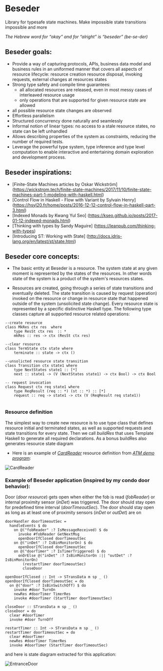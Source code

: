 # Beseder

Library for typesafe state machines. Make impossible state transitions impossible and more

_The Hebrew word for “okay” and for “alright” is “beseder” (be-se-der)_

## Beseder goals:

* Provide a way of capturing protocols, APIs, business data model and business rules  in an uniformed manner that covers all aspects of resource lifecycle: resource creation resource disposal, invoking requests, external changes at resources states
* Strong type safety and compile time guarantees: 
  * all allocated resources are released, even in most messy cases of interleaved resource usage
  * only operations that are supported for given resource state are allowed
 * all possible resource state changes are observed
* Effortless parallelism 
* Structured concurrency done naturally and seamlessly 
* Informal notion of linear types: no access to a stale resource states, no state can be left unhandled
* Allows describing properties of the system as constraints, reducing the number of required tests.
* Leverage the powerful type system, type inference and type level computation to enable interactive and entertaining domain exploration and development process.


## Beseder inspirations:

* [Finite-State Machines articles by Oskar Wickström] (https://wickstrom.tech/finite-state-machines/2017/11/10/finite-state-machines-part-1-modeling-with-haskell.html)
* [Control Flow in Haskell - Flow with Variant by Sylvain Henry] (https://hsyl20.fr/home/posts/2016-12-12-control-flow-in-haskell-part-3.html)
* [Indexed Monads by Kwang Yul Seo] (https://kseo.github.io/posts/2017-01-12-indexed-monads.html)
* [Thinking with types by Sandy Maguire] (https://leanpub.com/thinking-with-types) 
* [Introducing ST: Working with State] (http://docs.idris-lang.org/en/latest/st/state.html)

## Beseder core concepts:

* The basic entity at Beseder is a resource. The system state at any given moment is represented by the states of the resources. In other words state of the system is a product of the system's resources states.

* Resources are created, going through a series of state transitions and eventually deleted. 
The state transition is caused by request (operation) invoked on the resource or change in resource state that happened outside of the system (unsolicited state change). Every resource state is represented by a specific distinctive Haskell type. The following type classes capture all supported resource related operations:

```
--create resource
class MkRes ctx res  where
    type ResSt ctx res  :: *
    mkRes :: res -> ctx (ResSt ctx res)

--clear resource    
class TermState ctx state where
    terminate :: state -> ctx ()
  
--unsolicted resource state transition    
class Transition ctx state1 where
    type NextStates state1 :: [*]
    next :: state1 -> (V (NextStates state1) -> ctx Bool) -> ctx Bool
  
-- request invocation    
class Request ctx req state1 where
    type ReqResult (req :: *) (st :: *) :: [*]
    request :: req -> state1 -> ctx (V (ReqResult req state1))
 
```
### Resource definition
The simplest way to create new resource is to use type class that defines resource initial and terminated states, as well as supported requests and state transitions for every state. Then we call _buildRes_ that uses Template Haskell to generate all required declarations. As a bonus buildRes also generates resource state diagram 

* Here is an example of *[CardReader](https://github.com/oofp/beseder-demo-apps/blob/master/atm-demo/src/Beseder/Atm/Resources/CardReaderRes.hs)* resource definition from *[ATM demo program](https://github.com/oofp/beseder-demo-apps)*: 

![CardReader](https://user-images.githubusercontent.com/25211514/70853186-9dc40700-1e78-11ea-8bdf-1ac5ccd80b52.png)


### Example of Beseder application (inspired by my condo door behavior):
Door (*door resource*) gets open when either the fob is read (*fobReader*) or internal proximity sensor (*inDet*) was triggered. The door should stay open for predefined time interval (*doorTimeoutSec*). The door should stay open as long as at least one of proximity sensors (*inDet* or *outDet*) are on  

```
doorHandler doorTimeoutSec = 
  handleEvents $ do
    on @("fobReader" :? IsMessageReceived) $ do 
      invoke #fobReader GetNextMsg
      openDoorIfClosed doorTimeoutSec       
    on @("inDet" :? IsBinMonitorOn) $ do 
      openDoorIfClosed doorTimeoutSec    
    on @("doorTimer" :? IsTimerTriggered) $ do 
      onOrElse @("inDet" :? IsBinMonitorOn :|| "outDet" :? IsBinMonitorOn)
        (restartTimer doorTimeoutSec)
        closeDoor        

openDoorIfClosed :: Int -> STransData m sp _ ()     
openDoorIfClosed doorTimeoutSec = do
  on @("door" :? IsBinSwitchOff) $ do
    invoke #door TurnOn
    newRes #doorTimer TimerRes
    invoke #doorTimer (StartTimer doorTimeoutSec)

closeDoor :: STransData m sp _ () 
closeDoor = do
  clear #doorTimer   
  invoke #door TurnOff

restartTimer :: Int -> STransData m sp _ () 
restartTimer doorTimeoutSec = do
  clear #doorTimer
  newRes #doorTimer TimerRes
  invoke #doorTimer (StartTimer doorTimeoutSec)

```
and here is state diagram extracted for this application:

![EntranceDoor](https://user-images.githubusercontent.com/25211514/72211816-6492ad00-349f-11ea-84c0-a33597f1cfc2.png)
